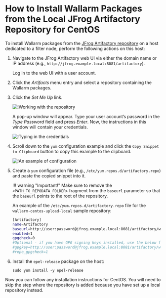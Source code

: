 [img-working-with-repo]:        ../../../../images/integration-guides/repo-mirroring/centos/common/working-with-repo.png
[img-repo-creds]:               ../../../../images/integration-guides/repo-mirroring/centos/common/repo-creds.png
[img-repo-code-snippet]:        ../../../../images/integration-guides/repo-mirroring/centos/common/repo-code-snippet.png

[doc-repo-mirroring]:           how-to-mirror-repo-artifactory.md
[doc-install-postanalytics]:    ../../../installation-postanalytics-en.md


#   How to Install Wallarm Packages from the Local JFrog Artifactory Repository for CentOS

To install Wallarm packages from the [JFrog Artifactory repository][doc-repo-mirroring] on a host dedicated to a filter node, perform the following actions on this host:
1.  Navigate to the JFrog Artifactory web UI via either the domain name or IP address (e.g., `http://jfrog.example.local:8081/artifactory`).

    Log in to the web UI with a user account.
    
2.  Click the *Artifacts* menu entry and select a repository containing the Wallarm packages.

3.  Click the *Set Me Up* link.

    ![!Working with the repository][img-working-with-repo]
    
    A pop-up window will appear. Type your user account’s password in the *Type Password* field and press *Enter*. Now, the instructions in this window will contain your credentials.
    
    ![!Typing in the credentials][img-repo-creds]

4.  Scroll down to the `yum` configuration example and click the `Copy Snippet to Clipboard` button to copy this example to the clipboard.

    ![!An example of configuration][img-repo-code-snippet]
    
5.  Create a `yum` configuration file (e.g., `/etc/yum.repos.d/artifactory.repo`) and paste the copied snippet into it.

    !!! warning "Important!"
        Make sure to remove the `<PATH_TO_REPODATA_FOLDER>` fragment from the `baseurl` parameter so that the `baseurl` points to the root of the repository.
    
    An example of the `/etc/yum.repos.d/artifactory.repo` file for the `wallarm-centos-upload-local` sample repository:

    ```bash
    [Artifactory]
    name=Artifactory
    baseurl=http://user:password@jfrog.example.local:8081/artifactory/wallarm-centos-upload-local/
    enabled=1
    gpgcheck=0
    #Optional - if you have GPG signing keys installed, use the below flags to verify the repository metadata signature:
    #gpgkey=http://user:password@jfrog.example.local:8081/artifactory/wallarm-centos-upload-local/<PATH_TO_REPODATA_FOLDER>/repomd.xml.key
    #repo_gpgcheck=1
    ```
    
6.  Install the `epel-release` package on the host:
    
    ```
    sudo yum install -y epel-release
    ```

Now you can follow any installation instructions for CentOS. You will need to skip the step where the repository is added because you have set up a local repository instead.
